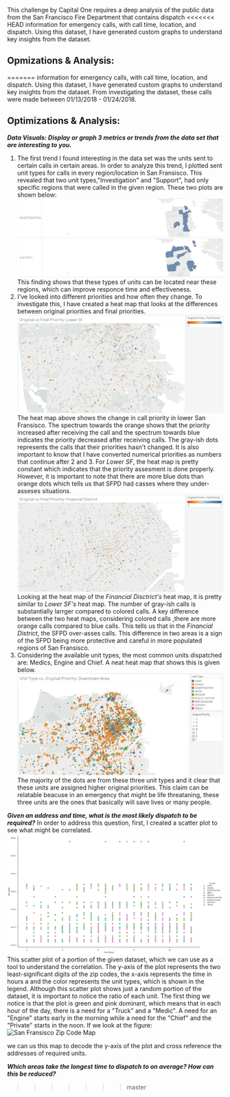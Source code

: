This challenge by Capital One requires a deep analysis of the public data from the San Francisco Fire Department that contains dispatch 
<<<<<<< HEAD
information for emergency calls, with call time, location, and dispatch. Using this dataset, I have generated custom graphs to understand 
key insights from the dataset. 
## Opmizations & Analysis:
=======
information for emergency calls, with call time, location, and dispatch. Using this dataset, I have generated custom graphs to understand
key insights from the dataset. From investigating the dataset, these calls were made between 01/13/2018 - 01/24/2018.
## Optimizations & Analysis:
***Data Visuals: Display or graph 3 metrics or trends from the data set that are interesting to you.***
1. The first trend I found interesting in the data set was the units sent to certain calls in certain areas. In order to analyze this trend, I plotted sent unit types for calls in every region/location in San Fransisco. This revealed that two unit types,"Investigation" and "Support", had only specific regions that were called in the given region. These two plots are shown below:
![Investigation Regions](https://github.com/kmert10/Capital-One-SFPD-Challenge/blob/master/Website%20Graphs%20Images/cool%20thing%20part%201%20a.PNG?raw=true)
![Support Regions](https://github.com/kmert10/Capital-One-SFPD-Challenge/blob/master/Website%20Graphs%20Images/cool%20thing%20part%201%20b.PNG?raw=true)
This finding shows that these types of units can be located near these regions, which can improve responce time and effectiveness.
2. I've looked into different priorities and how often they change. To investigate this, I have created a heat map that looks at the differences between original priorities and final priorities.
![Change in Call Priority Heat Map](https://github.com/kmert10/Capital-One-SFPD-Challenge/blob/master/Website%20Graphs%20Images/Lower%20SF%20Original%20vs%20Final%20Prio%20Heat%20Map.PNG?raw=true)
The heat map above shows the change in call priority in lower San Fransisco. The spectrum towards the orange shows that the priority increased after receiving the call and the spectrum towards blue indicates the priority decreased after receiving calls. The gray-ish dots represents the calls that their priorities hasn't changed.  It is also important to know that I have converted numerical priorities as numbers that continue after 2 and 3. For *Lower SF*, the heat map is pretty constant which indicates that the priority assesment is done properly. However, it is important to note that there are more blue dots than orange dots which tells us that SFPD had casses where they under-asseses situations.
![Change in Call Priority Heat Map: Financial District](https://github.com/kmert10/Capital-One-SFPD-Challenge/blob/master/Website%20Graphs%20Images/Financial%20Dist%20Original%20vs%20Final%20Prio%20Heat%20Map.PNG?raw=true)
Looking at the heat map of the *Financial Disctrict's* heat map, it is pretty similar to *Lower SF's* heat map. The number of gray-ish calls is substantially larrger compared to colored calls. A key difference between the two heat maps, considering colored calls ,there are more orange calls compared to blue calls. This tells us that in the *Financial District*, the SFPD over-asses calls. This difference in two areas is a sign of the SFPD being more protective and careful in more populated regions of San Fransisco.
3. Considering the available unit types, the most common units dispatched are: Medics, Engine and Chief. A neat heat map that shows this is given below.
![Priority vs Unit Type Heat Map: Financial District](https://github.com/kmert10/Capital-One-SFPD-Challenge/blob/master/Website%20Graphs%20Images/Downtown%20Unit%20Type%20vs%20Original%20Prio%20Heat%20Map.PNG?raw=true)
The majority of the dots are from these three unit types and it clear that these units are assigned higher original priorities. This claim can be relatable beacuse in an emergency that might be life threataning, these three units are the ones that basically will save lives or many people.

***Given an address and time, what is the most likely dispatch to be required?***
In order to address this question, first, I created a scatter plot to see what might be correlated.
![Scatter Zip Unit Hour](https://github.com/kmert10/Capital-One-SFPD-Challenge/blob/master/Website%20Graphs%20Images/Scatter%20plot%20of%20zipcodes%20vs%20hours%20of%20units.png?raw=true)
This scatter plot of a portion of the given dataset, which we can use as a tool to understand the correlation. The y-axis of the plot represents the two least-significant digits of the zip codes, the x-axis represents the time in hours a and the color represents the unit types, which is shown in the legend. Although this scatter plot shows just a random portion of the dataset, it is important to notice the ratio of each unit. The first thing we notice is that the plot is green and pink dominant, which means that in each hour of the day, there is a need for a "Truck" and a "Medic". A need for an "Engine" starts early in the morning while a need for the "Chief" and the "Private" starts in the noon. If we look at the figure: 
![San Fransisco Zip Code Map](http://www.healthysf.org/bdi/outcomes/images/zip-map.jpg?raw=true) 

we can us this map to decode the y-axis of the plot and cross reference the addresses of required units. 


***Which areas take the longest time to dispatch to on average? How can this be reduced?***
>>>>>>> master
